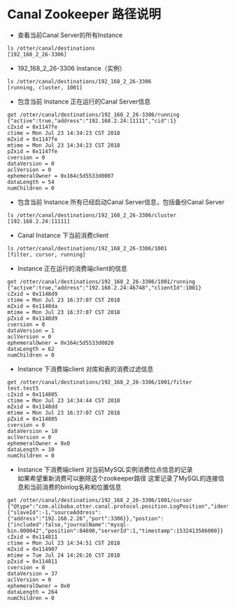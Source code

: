
# Canal Zookeeper 路径说明
* 查看当前Canal Server的所有Instance
```
ls /otter/canal/destinations
[192_168_2_26-3306]
```

* 192_168_2_26-3306 Instance（实例）
```
ls /otter/canal/destinations/192_168_2_26-3306
[running, cluster, 1001]
```

* 包含当前 Instance 正在运行的Canal Server信息
```
get /otter/canal/destinations/192_168_2_26-3306/running
{"active":true,"address":"192.168.2.24:11111","cid":1}
cZxid = 0x1147fe
ctime = Mon Jul 23 14:34:23 CST 2018
mZxid = 0x1147fe
mtime = Mon Jul 23 14:34:23 CST 2018
pZxid = 0x1147fe
cversion = 0
dataVersion = 0
aclVersion = 0
ephemeralOwner = 0x164c5d5533d0007
dataLength = 54
numChildren = 0
```
* 包含当前 Instance 所有已经启动Canal Server信息，包括备份Canal Server
```
ls /otter/canal/destinations/192_168_2_26-3306/cluster
[192.168.2.24:11111]
```

* Canal Instance 下当前消费client
```
ls /otter/canal/destinations/192_168_2_26-3306/1001
[filter, cursor, running]
```

* Instance 正在运行的消费端client的信息
```
get /otter/canal/destinations/192_168_2_26-3306/1001/running
{"active":true,"address":"192.168.2.24:46748","clientId":1001}
cZxid = 0x1148d9
ctime = Mon Jul 23 16:37:07 CST 2018
mZxid = 0x1148da
mtime = Mon Jul 23 16:37:07 CST 2018
pZxid = 0x1148d9
cversion = 0
dataVersion = 1
aclVersion = 0
ephemeralOwner = 0x164c5d5533d0020
dataLength = 62
numChildren = 0
```
* Instance 下消费端client 对库和表的消费过滤信息
```
get /otter/canal/destinations/192_168_2_26-3306/1001/filter
test.test5
cZxid = 0x114805
ctime = Mon Jul 23 14:34:44 CST 2018
mZxid = 0x1148dd
mtime = Mon Jul 23 16:37:07 CST 2018
pZxid = 0x114805
cversion = 0
dataVersion = 10
aclVersion = 0
ephemeralOwner = 0x0
dataLength = 10
numChildren = 0
```
* Instance 下消费端client 对当前MySQL实例消费位点信息的记录  
如果希望重新消费可以删除这个zookeeper路径
这里记录了MySQL的连接信息和当前消费的binlog名称和位置信息
```
get /otter/canal/destinations/192_168_2_26-3306/1001/cursor
{"@type":"com.alibaba.otter.canal.protocol.position.LogPosition","identity":{"slaveId":-1,"sourceAddress":{"address":"192.168.2.26","port":3306}},"postion":{"included":false,"journalName":"mysql-bin.000042","position":84690,"serverId":1,"timestamp":1532413586000}}
cZxid = 0x114811
ctime = Mon Jul 23 14:34:51 CST 2018
mZxid = 0x114907
mtime = Tue Jul 24 14:26:26 CST 2018
pZxid = 0x114811
cversion = 0
dataVersion = 37
aclVersion = 0
ephemeralOwner = 0x0
dataLength = 264
numChildren = 0
```



